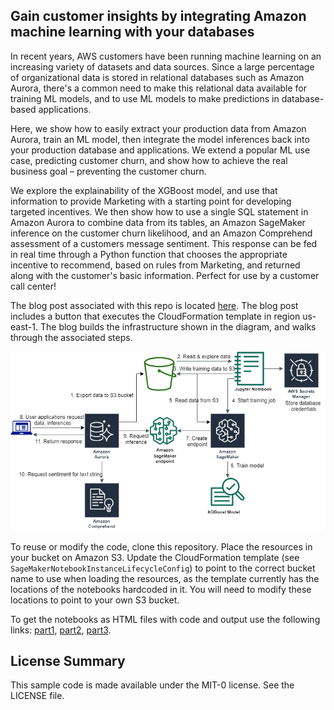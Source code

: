 ## Gain customer insights by integrating Amazon machine learning with your databases

In recent years, AWS customers have been running machine learning on an
increasing variety of datasets and data sources. Since a large percentage of
organizational data is stored in relational databases such as Amazon Aurora,
there's a common need to make this relational data available for training ML
models, and to use ML models to make predictions in database-based applications.

Here, we show how to easily extract your production data from Amazon Aurora,
train an ML model, then integrate the model inferences back into your production
database and applications. We extend a popular ML use case, predicting customer
churn, and show how to achieve the real business goal – preventing the customer
churn.

We explore the explainability of the XGBoost model, and use that information to
provide Marketing with a starting point for developing targeted incentives. We
then show how to use a single SQL statement in Amazon Aurora to combine data
from its tables, an Amazon SageMaker inference on the customer churn likelihood,
and an Amazon Comprehend assessment of a customers message sentiment. This
response can be fed in real time through a Python function that chooses the
appropriate incentive to recommend, based on rules from Marketing, and returned
along with the customer's basic information. Perfect for use by a customer call
center!

The blog post associated with this repo is located <a href='https://aws.amazon.com/blogs/machine-learning/preventing-customer-churn-by-integrating-amazon-machine-learning-with-your-databases/'>here</a>. The blog post includes a button
that executes the CloudFormation template in region us-east-1. The blog builds
the infrastructure shown in the diagram, and walks through the associated steps.

![Architecture diagram](./Aurora-ML.png?raw=true "Title")

To reuse or modify the code, clone this repository. Place the resources in your bucket
on Amazon S3. Update the CloudFormation template (see `SageMakerNotebookInstanceLifecycleConfig`) to point to the correct bucket
name to use when loading the resources, as the template currently has the
locations of the notebooks hardcoded in it. You will need to modify these
locations to point to your own S3 bucket.

To get the notebooks as HTML files with code and output use the following
links: [part1](https://aws-ml-blog.s3.amazonaws.com/artifacts/prevent-customer-churn/part_1_preventing_customer_churn_Amazon_Aurora_setup.html "Preventing Customer Churn, Part 1. Connect to Amazon Aurora MySQL database, data loading and extraction"),
[part2](https://aws-ml-blog.s3.amazonaws.com/artifacts/prevent-customer-churn/part_2_preventing_customer_churn_XGBoost.html "Preventing Customer Churn, Part 2. Building the ML Model"),
[part3](https://aws-ml-blog.s3.amazonaws.com/artifacts/prevent-customer-churn/part_3_preventing_customer_churn_inferences_from_Amazon_Aurora.html "Preventing Customer Churn, Part 3. Inference from Amazon Aurora").

## License Summary

This sample code is made available under the MIT-0 license. See the LICENSE file.
